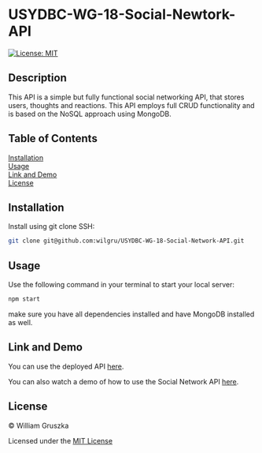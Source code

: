 # USYDBC-WG-18-Social-Newtork-API

[![License: MIT](https://img.shields.io/badge/License-MIT-yellow.svg)](https://opensource.org/licenses/MIT)

## Description

This API is a simple but fully functional social networking API, that stores users, thoughts and reactions. This API employs full CRUD functionality and is based on the NoSQL approach using MongoDB.

## Table of Contents
 
[Installation](#Installation)   
[Usage](#Usage)   
[Link and Demo](#Link)  
[License](#License)    

<a name="Installation"></a>
## Installation

Install using git clone SSH:

```bash
git clone git@github.com:wilgru/USYDBC-WG-18-Social-Network-API.git
```

<a name="Usage"></a>
## Usage

Use the following command in your terminal to start your local server:

```bash
npm start
```

make sure you have all dependencies installed and have MongoDB installed as well.


<a name="Link"></a>
## Link and Demo 

You can use the deployed API [here](https://usydbc-18-social-API.herokuapp.com/).

You can also watch a demo of how to use the Social Network API [here](https://drive.google.com/file/d/11m926_clPBlFEO159LKRDz0LpD3iPAt-/view?usp=sharing).

<a name="License"></a>
## License

&copy; William Gruszka

Licensed under the [MIT License](./LICENSE.txt)

